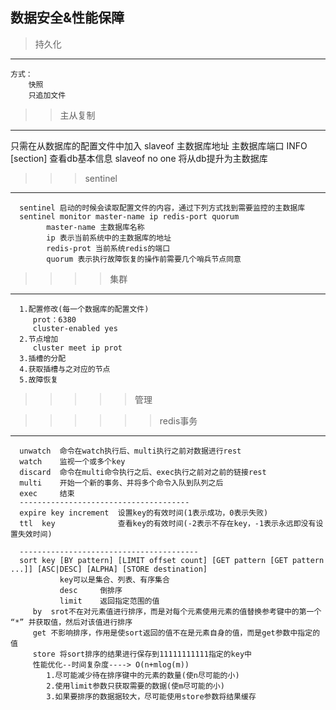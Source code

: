 ## 数据安全&性能保障
> 持久化
 ---
    方式：
        快照
        只追加文件
>> 主从复制
 ---
   只需在从数据库的配置文件中加入 slaveof 主数据库地址  主数据库端口
   INFO [section]  查看db基本信息
   slaveof no one  将从db提升为主数据库
>>> sentinel
  ---
      sentinel 启动的时候会读取配置文件的内容，通过下列方式找到需要监控的主数据库
      sentinel monitor master-name ip redis-port quorum
            master-name 主数据库名称
            ip 表示当前系统中的主数据库的地址
            redis-prot 当前系统redis的端口
            quorum 表示执行故障恢复的操作前需要几个哨兵节点同意
>>>> 集群
   ---
      1.配置修改(每一个数据库的配置文件)
         prot：6380
         cluster-enabled yes
      2.节点增加
         cluster meet ip prot
      3.插槽的分配
      4.获取插槽与之对应的节点
      5.故障恢复
>>>>> 管理

>>>>>> redis事务
   ---
      unwatch  命令在watch执行后、multi执行之前对数据进行rest
      watch    监视一个或多个key 
      discard  命令在multi命令执行之后、exec执行之前对之前的链接rest
      multi    开始一个新的事务、并将多个命令入队到队列之后  
      exec     结束
      --------------------------------------
      expire key increment  设置key的有效时间(1表示成功，0表示失败)
      ttl  key              查看key的有效时间(-2表示不存在key，-1表示永远即没有设置失效时间)
      
      ----------------------------------------
      sort key [BY pattern] [LIMIT offset count] [GET pattern [GET pattern ...]] [ASC|DESC] [ALPHA] [STORE destination]
               key可以是集合、列表、有序集合  
               desc     倒排序
               limit    返回指定范围的值   
         by  srot不在对元素值进行排序，而是对每个元素使用元素的值替换参考键中的第一个 “*” 并获取值，然后对该值进行排序
         get 不影响排序，作用是使sort返回的值不在是元素自身的值，而是get参数中指定的值
         store 将sort排序的结果进行保存到11111111111指定的key中
         性能优化--时间复杂度----> O(n+mlog(m))
            1.尽可能减少待在排序键中的元素的数量(使n尽可能的小)
            2.使用limit参数只获取需要的数据(使m尽可能的小)
            3.如果要排序的数据据较大，尽可能使用store参数将结果缓存
